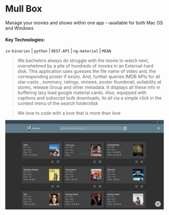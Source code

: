 # Mull Box 
Manage your movies and shows within one app --available for both Mac OS and Windows

#### Key Technologies: 
`io-binaries` | `python` | `REST-API` | `ng-material` | `MEAN`

>We bachelors always do struggle with the movie to watch next, overwhelmed by a pile of hundreds of movies in an External-hard disk. This application uses guesses the file name of video and, the corresponding poster if exists. And, further queries IMDB APIs for all star-casts , summary, ratings, reviews, poster thumbnail, avilability at stores, release Group and other metadata. It displays all these info in buffering lazy load google material cards. Also, equipped with captions and subscript bulk downloads, its all via a simple click in the context menu of the search folder/disk

> We love to code with a love that is more than love 

![Alt text](/mullbox.PNG?raw=true "Title")
